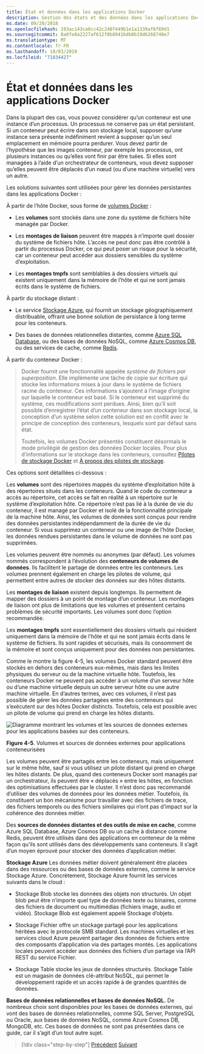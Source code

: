 ```yaml
---
title: État et données dans les applications Docker
description: Gestion des états et des données dans les applications Docker. Les instances de microservice sont extensibles, mais PAS LES DONNÉES. Comment prendre cela en charge à l’aide des microservices ?
ms.date: 09/20/2018
ms.openlocfilehash: 193ac143ca0cc42c248f449b1e1a1339af6f69d1
ms.sourcegitcommit: 8a0fe8a2227af612f8b8941bdb8b19d6268748e7
ms.translationtype: MT
ms.contentlocale: fr-FR
ms.lasthandoff: 10/03/2019
ms.locfileid: "71834427"
---
```

# <a name="state-and-data-in-docker-applications"></a>État et données dans les applications Docker

Dans la plupart des cas, vous pouvez considérer qu’un conteneur est une instance d’un processus. Un processus ne conserve pas un état persistant. Si un conteneur peut écrire dans son stockage local, supposer qu’une instance sera présente indéfiniment revient à supposer qu’un seul emplacement en mémoire pourra perdurer. Vous devez partir de l’hypothèse que les images conteneur, par exemple les processus, ont plusieurs instances ou qu’elles vont finir par être tuées. Si elles sont managées à l’aide d’un orchestrateur de conteneurs, vous devez supposer qu’elles peuvent être déplacés d’un nœud (ou d’une machine virtuelle) vers un autre.

Les solutions suivantes sont utilisées pour gérer les données persistantes dans les applications Docker :

À partir de l’hôte Docker, sous forme de [volumes Docker](https://docs.docker.com/engine/admin/volumes/) :

- Les **volumes** sont stockés dans une zone du système de fichiers hôte managée par Docker.

- Les **montages de liaison** peuvent être mappés à n’importe quel dossier du système de fichiers hôte. L’accès ne peut donc pas être contrôlé à partir du processus Docker, ce qui peut poser un risque pour la sécurité, car un conteneur peut accéder aux dossiers sensibles du système d’exploitation.

- Les **montages tmpfs** sont semblables à des dossiers virtuels qui existent uniquement dans la mémoire de l’hôte et qui ne sont jamais écrits dans le système de fichiers.

À partir du stockage distant :

- Le service [Stockage Azure](https://azure.microsoft.com/documentation/services/storage/), qui fournit un stockage géographiquement distribuable, offrant une bonne solution de persistance à long terme pour les conteneurs.

- Des bases de données relationnelles distantes, comme [Azure SQL Database](https://azure.microsoft.com/services/sql-database/), ou des bases de données NoSQL, comme [Azure Cosmos DB](https://docs.microsoft.com/azure/cosmos-db/introduction), ou des services de cache, comme [Redis](https://redis.io/).

À partir du conteneur Docker :

> Docker fournit une fonctionnalité appelée *système de fichiers par superposition*. Elle implémente une tâche de copie sur écriture qui stocke les informations mises à jour dans le système de fichiers racine du conteneur. Ces informations s’ajoutent à l’image d’origine sur laquelle le conteneur est basé. Si le conteneur est supprimé du système, ces modifications sont perdues. Ainsi, bien qu’il soit possible d’enregistrer l’état d’un conteneur dans son stockage local, la conception d’un système selon cette solution est en conflit avec le principe de conception des conteneurs, lesquels sont par défaut sans état.
>
> Toutefois, les volumes Docker présentés constituent désormais le mode privilégié de gestion des données Docker locales. Pour plus d’informations sur le stockage dans les conteneurs, consultez [Pilotes de stockage Docker](https://docs.docker.com/storage/storagedriver/select-storage-driver/) et [À propos des pilotes de stockage](https://docs.docker.com/storage/storagedriver/).

Ces options sont détaillées ci-dessous :

Les **volumes** sont des répertoires mappés du système d’exploitation hôte à des répertoires situés dans les conteneurs. Quand le code du conteneur a accès au répertoire, cet accès se fait en réalité à un répertoire sur le système d’exploitation hôte. Ce répertoire n’est pas lié à la durée de vie du conteneur, il est managé par Docker et isolé de la fonctionnalité principale de la machine hôte. Ainsi, les volumes de données sont conçus pour rendre des données persistantes indépendamment de la durée de vie du conteneur. Si vous supprimez un conteneur ou une image de l’hôte Docker, les données rendues persistantes dans le volume de données ne sont pas supprimées.

Les volumes peuvent être nommés ou anonymes (par défaut). Les volumes nommés correspondent à l’évolution des **conteneurs de volumes de données**. Ils facilitent le partage de données entre les conteneurs. Les volumes prennent également en charge les pilotes de volume, qui permettent entre autres de stocker des données sur des hôtes distants.

Les **montages de liaison** existent depuis longtemps. Ils permettent de mapper des dossiers à un point de montage d’un conteneur. Les montages de liaison ont plus de limitations que les volumes et présentent certains problèmes de sécurité importants. Les volumes sont donc l’option recommandée.

Les **montages tmpfs** sont essentiellement des dossiers virtuels qui résident uniquement dans la mémoire de l’hôte et qui ne sont jamais écrits dans le système de fichiers. Ils sont rapides et sécurisés, mais ils consomment de la mémoire et sont conçus uniquement pour des données non persistantes.

Comme le montre la figure 4-5, les volumes Docker standard peuvent être stockés en dehors des conteneurs eux-mêmes, mais dans les limites physiques du serveur ou de la machine virtuelle hôte. Toutefois, les conteneurs Docker ne peuvent pas accéder à un volume d’un serveur hôte ou d’une machine virtuelle depuis un autre serveur hôte ou une autre machine virtuelle. En d’autres termes, avec ces volumes, il n’est pas possible de gérer les données partagées entre des conteneurs qui s’exécutent sur des hôtes Docker distincts. Toutefois, cela est possible avec un pilote de volume qui prend en charge les hôtes distants.

![Diagramme montrant les volumes et les sources de données externes pour les applications basées sur des conteneurs.](./media/docker-application-state-data/volumes-external-data-sources.png)

**Figure 4-5**. Volumes et sources de données externes pour applications conteneurisées

Les volumes peuvent être partagés entre les conteneurs, mais uniquement sur le même hôte, sauf si vous utilisez un pilote distant qui prend en charge les hôtes distants. De plus, quand des conteneurs Docker sont managés par un orchestrateur, ils peuvent être « déplacés » entre les hôtes, en fonction des optimisations effectuées par le cluster. Il n’est donc pas recommandé d’utiliser des volumes de données pour les données métier. Toutefois, ils constituent un bon mécanisme pour travailler avec des fichiers de trace, des fichiers temporels ou des fichiers similaires qui n’ont pas d’impact sur la cohérence des données métier.

Des **sources de données distantes et des outils de mise en cache**, comme Azure SQL Database, Azure Cosmos DB ou un cache à distance comme Redis, peuvent être utilisés dans des applications en conteneur de la même façon qu’ils sont utilisés dans des développements sans conteneurs. Il s’agit d’un moyen éprouvé pour stocker des données d’application métier.

**Stockage Azure** Les données métier doivent généralement être placées dans des ressources ou des bases de données externes, comme le service Stockage Azure. Concrètement, Stockage Azure fournit les services suivants dans le cloud :

- Stockage Blob stocke les données des objets non structurés. Un objet blob peut être n’importe quel type de données texte ou binaires, comme des fichiers de document ou multimédias (fichiers image, audio et vidéo). Stockage Blob est également appelé Stockage d’objets.

- Stockage Fichier offre un stockage partagé pour les applications héritées avec le protocole SMB standard. Les machines virtuelles et les services cloud Azure peuvent partager des données de fichiers entre des composants d’application via des partages montés. Les applications locales peuvent accéder aux données des fichiers d’un partage via l’API REST du service Fichier.

- Stockage Table stocke les jeux de données structurés. Stockage Table est un magasin de données clé-attribut NoSQL, qui permet le développement rapide et un accès rapide à de grandes quantités de données.

**Bases de données relationnelles et bases de données NoSQL.** De nombreux choix sont disponibles pour les bases de données externes, qui vont des bases de données relationnelles, comme SQL Server, PostgreSQL ou Oracle, aux bases de données NoSQL, comme Azure Cosmos DB, MongoDB, etc. Ces bases de données ne sont pas présentées dans ce guide, car il s’agit d’un tout autre sujet.

>[!div class="step-by-step"]
>[Précédent](containerize-monolithic-applications.md)
>[Suivant](service-oriented-architecture.md)
